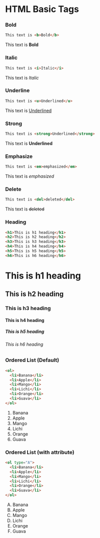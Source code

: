 # HTML Basic Tags

### Bold
```html
This text is <b>Bold</b>
```
This text is **Bold**

### Italic
```html
This text is <i>Italic</i>
```
This text is _Italic_

### Underline
```html
This text is <u>Underlined</u>
```
This text is <ins>Underlined</ins>

### Strong
```html
This text is <strong>Underlined</strong>
```
This text is <strong>Underlined</strong>

### Emphasize
```html
This text is <em>emphasized</em>
```
This text is <em>emphasized</em>

### Delete
```html
This text is <del>deleted</del>
```
This text is <del>deleted</del>

### Heading
```html
<h1>This is h1 heading</h1>
<h2>This is h2 heading</h2>
<h3>This is h3 heading</h3>
<h4>This is h4 heading</h4>
<h5>This is h5 heading</h5>
<h6>This is h6 heading</h6>
```
<h1>This is h1 heading</h1>
<h2>This is h2 heading</h2>
<h3>This is h3 heading</h3>
<h4>This is h4 heading</h4>
<h5>This is h5 heading</h5>
<h6>This is h6 heading</h6>

### Ordered List (Default)
```html
<ol>
  <li>Banana</li>
  <li>Apple</li>
  <li>Mango</li>
  <li>Lichi</li>
  <li>Orange</li>
  <li>Guava</li>
</ol>
```
<ol>
  <li>Banana</li>
  <li>Apple</li>
  <li>Mango</li>
  <li>Lichi</li>
  <li>Orange</li>
  <li>Guava</li>
</ol>

### Ordered List (with attribute)
```html
<ol type="A">
  <li>Banana</li>
  <li>Apple</li>
  <li>Mango</li>
  <li>Lichi</li>
  <li>Orange</li>
  <li>Guava</li>
</ol>
```
<ol type="A">
  <li>Banana</li>
  <li>Apple</li>
  <li>Mango</li>
  <li>Lichi</li>
  <li>Orange</li>
  <li>Guava</li>
</ol>
